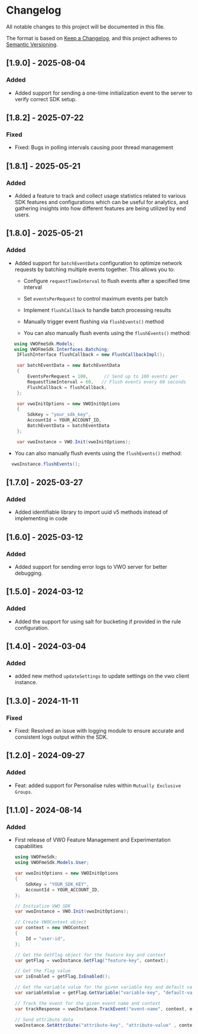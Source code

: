# Changelog

All notable changes to this project will be documented in this file.

The format is based on [Keep a Changelog](https://keepachangelog.com/en/1.0.0/),
and this project adheres to [Semantic Versioning](https://semver.org/spec/v2.0.0.html).

## [1.9.0] - 2025-08-04

### Added

- Added support for sending a one-time initialization event to the server to verify correct SDK setup.


## [1.8.2] - 2025-07-22

### Fixed 

- Fixed: Bugs in polling intervals causing poor thread management


## [1.8.1] - 2025-05-21

### Added

- Added a feature to track and collect usage statistics related to various SDK features and configurations which can be useful for analytics, and gathering insights into how different features are being utilized by end users.

## [1.8.0] - 2025-05-21

### Added

- Added support for `batchEventData` configuration to optimize network requests by batching multiple events together. This allows you to:

  - Configure `requestTimeInterval` to flush events after a specified time interval
  - Set `eventsPerRequest` to control maximum events per batch
  - Implement `flushCallback` to handle batch processing results
  - Manually trigger event flushing via `flushEvents()` method

  - You can also manually flush events using the `flushEvents()` method:

```c#
   using VWOFmeSdk.Models;
   using VWOFmeSdk.Interfaces.Batching;
    IFlushInterface flushCallback = new FlushCallbackImpl();

    var batchEventData = new BatchEventData
    {
        EventsPerRequest = 100,      // Send up to 100 events per
        RequestTimeInterval = 60,   // Flush events every 60 seconds
        FlushCallback = flushCallback,
    };

    var vwoInitOptions = new VWOInitOptions
    {
        SdkKey = "your_sdk_key",
        AccountId = YOUR_ACCOUNT_ID,
        BatchEventData = batchEventData
    };

    var vwoInstance = VWO.Init(vwoInitOptions);


```

- You can also manually flush events using the `flushEvents()` method:

```c#
  vwoInstance.flushEvents();
```

## [1.7.0] - 2025-03-27

### Added

- Added identifiable library to import uuid v5 methods instead of implementing in code

## [1.6.0] - 2025-03-12

### Added

- Added support for sending error logs to VWO server for better debugging.

## [1.5.0] - 2024-03-12

### Added

- Added the support for using salt for bucketing if provided in the rule configuration.

## [1.4.0] - 2024-03-04

### Added

- added new method `updateSettings` to update settings on the vwo client instance.

## [1.3.0] - 2024-11-11

### Fixed

- Fixed: Resolved an issue with logging module to ensure accurate and consistent logs output within the SDK.

## [1.2.0] - 2024-09-27

### Added

- Feat: added support for Personalise rules within `Mutually Exclusive Groups`.

## [1.1.0] - 2024-08-14

### Added

- First release of VWO Feature Management and Experimentation capabilities

  ```c#
  using VWOFmeSdk;
  using VWOFmeSdk.Models.User;

  var vwoInitOptions = new VWOInitOptions
  {
      SdkKey = "YOUR_SDK_KEY",
      AccountId = YOUR_ACCOUNT_ID,
  };

  // Initialize VWO SDK
  var vwoInstance = VWO.Init(vwoInitOptions);

  // Create VWOContext object
  var context = new VWOContext
  {
      Id = "user-id",
  };

  // Get the GetFlag object for the feature key and context
  var getFlag = vwoInstance.GetFlag("feature-key", context);

  // Get the flag value
  var isEnabled = getFlag.IsEnabled();

  // Get the variable value for the given variable key and default value
  var variableValue = getFlag.GetVariable("variable-key", "default-value");

  // Track the event for the given event name and context
  var trackResponse = vwoInstance.TrackEvent("event-name", context, eventProperties);

  // Send attribute data
  vwoInstance.SetAttribute("attribute-key", "attribute-value" , context);
  ```